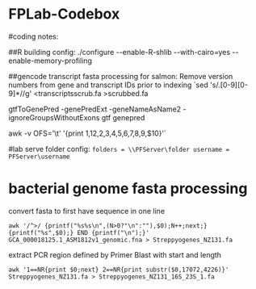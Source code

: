 # FPLab-Codebox
#coding notes:

##R building config:
./configure  --enable-R-shlib --with-cairo=yes --enable-memory-profiling


##gencode transcript fasta processing for salmon:
Remove version numbers from gene and transcript IDs prior to indexing
`sed 's/\.[0-9][0-9]*//g' <transcriptsscrub.fa >scrubbed.fa

gtfToGenePred -genePredExt -geneNameAsName2 -ignoreGroupsWithoutExons gtf genepred 

awk -v OFS='\t' '{print $1,$12,$2,$3,$4,$5,$6,$7,$8,$9,$10}'`

#lab serve folder config:
`folders = \\PFServer\folder
username = PFServer\username`

# bacterial genome fasta processing
convert fasta to first have sequence in one line

`awk '/^>/ {printf("%s%s\n",(N>0?"\n":""),$0);N++;next;} {printf("%s",$0);} END {printf("\n");}' GCA_000018125.1_ASM1812v1_genomic.fna > Streppyogenes_NZ131.fa`

extract PCR region defined by Primer Blast with start and length

`awk '1==NR{print $0;next} 2==NR{print substr($0,17072,4226)}' Streppyogenes_NZ131.fa > Streppyogenes_NZ131_16S_23S_1.fa`
